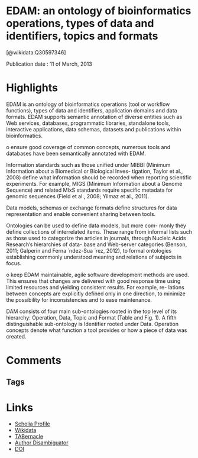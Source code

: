 
EDAM: an ontology of bioinformatics operations, types of data and identifiers, topics and formats
=================================================================================================
  
  [@wikidata:Q30597346]  
  
Publication date : 11 of March, 2013  

# Highlights
EDAM is an ontology of bioinformatics operations (tool or
workflow functions), types of data and identifiers, application domains
and data formats. EDAM supports semantic annotation of diverse
entities such as Web services, databases, programmatic libraries,
standalone tools, interactive applications, data schemas, datasets
and publications within bioinformatics.


o ensure good coverage of common concepts, numerous
tools and databases have been semantically annotated with
EDAM.

Information standards such as those unified under MIBBI
(Minimum Information about a Biomedical or Biological Inves-
tigation, Taylor et al., 2008) define what information should be
recorded when reporting scientific experiments. For example,
MIGS (Minimum Information about a Genome Sequence) and
related MIxS standards require specific metadata for genomic
sequences (Field et al., 2008; Yilmaz et al., 2011).


Data models, schemas or exchange formats define structures
for data representation and enable convenient sharing between
tools.


Ontologies can be used to define data models, but more com-
monly they define collections of interrelated items. These range
from informal lists such as those used to categorize the articles in
journals, through Nucleic Acids Research’s hierarchies of data-
base and Web-server categories (Benson, 2011; Galperin and
Ferna ́ ndez-Sua ́ rez, 2012), to formal ontologies establishing
commonly understood meaning and relations of subjects in
focus.


o keep EDAM maintainable, agile software development methods are
used. This ensures that changes are delivered with good response time
using limited resources and yielding consistent results. For example, re-
lations between concepts are explicitly defined only in one direction, to
minimize the possibility for inconsistencies and to ease maintenance.

DAM consists of four main sub-ontologies rooted in the top
level of its hierarchy: Operation, Data, Topic and Format (Table and Fig. 1). A fifth distinguishable sub-ontology is Identifier
rooted under Data. Operation concepts denote what function a
tool provides or how a piece of data was created. 

# Comments

## Tags

# Links
  
 * [Scholia Profile](https://scholia.toolforge.org/work/Q30597346)  
 * [Wikidata](https://www.wikidata.org/wiki/Q30597346)  
 * [TABernacle](https://tabernacle.toolforge.org/?#/tab/manual/Q30597346/P921%3BP4510)  
 * [Author Disambiguator](https://author-disambiguator.toolforge.org/work_item_oauth.php?id=Q30597346&batch_id=&match=1&author_list_id=&doit=Get+author+links+for+work)  
 * [DOI](https://doi.org/10.1093/BIOINFORMATICS/BTT113)  
